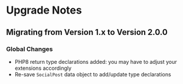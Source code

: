 # Upgrade Notes

## Migrating from Version 1.x to Version 2.0.0

### Global Changes
- PHP8 return type declarations added: you may have to adjust your extensions accordingly
- Re-save `SocialPost` data object to add/update type declarations